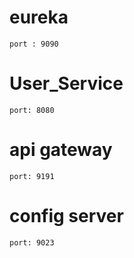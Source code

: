 # eureka 
    port : 9090
# User_Service
    port: 8080
# api gateway
    port: 9191
# config server
    port: 9023
